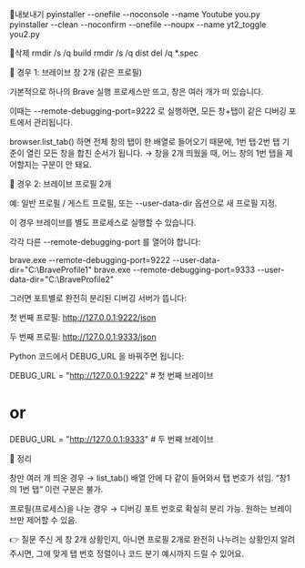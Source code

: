 🔹내보내기
pyinstaller --onefile --noconsole --name Youtube you.py
pyinstaller --clean --noconfirm --onefile --noupx --name yt2_toggle you2.py


🔹삭제
rmdir /s /q build
rmdir /s /q dist
del /q *.spec



🔹 경우 1: 브레이브 창 2개 (같은 프로필)

기본적으로 하나의 Brave 실행 프로세스만 뜨고, 창은 여러 개가 떠 있습니다.

이때는 --remote-debugging-port=9222 로 실행하면, 모든 창+탭이 같은 디버깅 포트에서 관리됩니다.

browser.list_tab() 하면 전체 창의 탭이 한 배열로 들어오기 때문에, 1번 탭·2번 탭 기준이 열린 모든 창을 합친 순서가 됩니다.
→ 창을 2개 띄웠을 때, 어느 창의 1번 탭을 제어할지는 구분이 안 돼요.

🔹 경우 2: 브레이브 프로필 2개

예: 일반 프로필 / 게스트 프로필, 또는 --user-data-dir 옵션으로 새 프로필 지정.

이 경우 브레이브를 별도 프로세스로 실행할 수 있습니다.

각각 다른 --remote-debugging-port 를 열어야 합니다:

brave.exe --remote-debugging-port=9222 --user-data-dir="C:\BraveProfile1"
brave.exe --remote-debugging-port=9333 --user-data-dir="C:\BraveProfile2"


그러면 포트별로 완전히 분리된 디버깅 서버가 뜹니다:

첫 번째 프로필: http://127.0.0.1:9222/json

두 번째 프로필: http://127.0.0.1:9333/json

Python 코드에서 DEBUG_URL 을 바꿔주면 됩니다:

DEBUG_URL = "http://127.0.0.1:9222"  # 첫 번째 브레이브
# or
DEBUG_URL = "http://127.0.0.1:9333"  # 두 번째 브레이브

🔹 정리

창만 여러 개 띄운 경우 → list_tab() 배열 안에 다 같이 들어와서 탭 번호가 섞임. “창1의 1번 탭” 이런 구분은 불가.

프로필(프로세스)을 나눈 경우 → 디버깅 포트 번호로 확실히 분리 가능. 원하는 브레이브만 제어할 수 있음.

👉 질문 주신 게 창 2개 상황인지, 아니면 프로필 2개로 완전히 나누려는 상황인지 알려주시면, 그에 맞게 탭 번호 정렬이나 코드 분기 예시까지 드릴 수 있어요.
